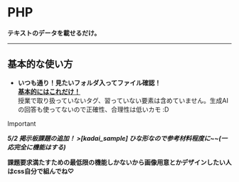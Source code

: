 # PHP
**テキストのデータを載せるだけ。**

---

## 基本的な使い方
- **いつも通り！見たいフォルダ入ってファイル確認！**    
<ins>**基本的にはこれだけ！**</ins>  
授業で取り扱っていないタグ、習っていない要素は含めていません。生成AIの回答も使ってないので正確性、合理性は低いカモ :D

>[!important] 
>***5/2 掲示板課題の追加！ >[kadai_sample] ひな形なので参考材料程度に~~(一応完全に機能はする)***

**課題要求満たすための最低限の機能しかないから画像用意とかデザインしたい人はcss自分で組んでね♡**
